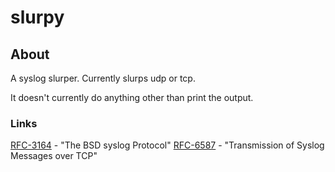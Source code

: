 slurpy
======

## About

A syslog slurper. Currently slurps udp or tcp.

It doesn't currently do anything other than print the output.

### Links

[RFC-3164](http://tools.ietf.org/html/rfc3164) - "The BSD syslog Protocol"
[RFC-6587](http://tools.ietf.org/html/rfc6587) - "Transmission of Syslog Messages over TCP"
